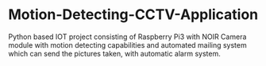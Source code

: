 # Motion-Detecting-CCTV-Application
Python based IOT project consisting of Raspberry Pi3 with NOIR Camera module with motion detecting capabilities and automated mailing system which can send the pictures taken, with automatic alarm system.
